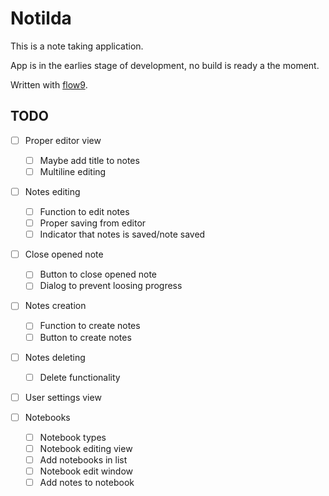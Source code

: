 # Notilda

This is a note taking application.

App is in the earlies stage of development, no build is ready a the moment.

Written with [flow9](https://github.com/area9innovation/flow9).

## TODO

- [ ] Proper editor view

  - [ ] Maybe add title to notes
  - [ ] Multiline editing

- [ ] Notes editing

  - [ ] Function to edit notes
  - [ ] Proper saving from editor
  - [ ] Indicator that notes is saved/note saved

- [ ] Close opened note

  - [ ] Button to close opened note
  - [ ] Dialog to prevent loosing progress

- [ ] Notes creation

  - [ ] Function to create notes
  - [ ] Button to create notes

- [ ] Notes deleting

  - [ ] Delete functionality

- [ ] User settings view

- [ ] Notebooks

  - [ ] Notebook types
  - [ ] Notebook editing view
  - [ ] Add notebooks in list
  - [ ] Notebook edit window
  - [ ] Add notes to notebook
